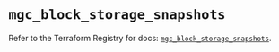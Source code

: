 # `mgc_block_storage_snapshots`

Refer to the Terraform Registry for docs: [`mgc_block_storage_snapshots`](https://registry.terraform.io/providers/magalucloud/mgc/0.39.0/docs/resources/block_storage_snapshots).

